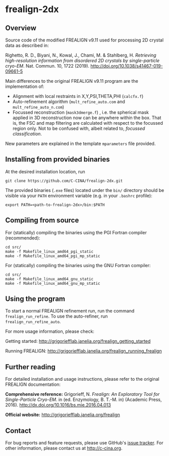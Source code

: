 # frealign-2dx
## Overview
Source code of the modified FREALIGN v9.11 used for processing 2D crystal data as described in:

Righetto, R. D., Biyani, N., Kowal, J., Chami, M. & Stahlberg, H. _Retrieving high-resolution information from disordered 2D crystals by single-particle cryo-EM_. Nat. Commun. 10, 1722 (2019). http://doi.org/10.1038/s41467-019-09661-5

Main differences to the original FREALIGN v9.11 program are the implementation of:

* Alignment with local restraints in X,Y,PSI,THETA,PHI (```calcfx.f```)
* Auto-refinement algorithm (```mult_refine_auto.com``` and ```mult_refine_auto_n.com```)
* Focussed reconstruction (```mask3dmerge.f```) , i.e. the spherical mask applied in 3D reconstruction now can be anywhere within the box. That is, the FSC and map filtering are calculated with respect to the focussed region only. Not to be confused with, albeit related to, _focussed classification_. 

New parameters are explained in the template ```mparameters``` file provided.

## Installing from provided binaries
At the desired installation location, run
```
git clone https://github.com/C-CINA/frealign-2dx.git
```
The provided binaries (```.exe``` files) located under the ```bin/``` directory should be visible via your ```PATH``` environment variable (e.g. in your ```.bashrc``` profile):
```
export PATH=<path-to-frealign-2dx>/bin:$PATH
```

## Compiling from source
For (statically) compiling the binaries using the PGI Fortran compiler (recommended):
```
cd src/
make -f Makefile_linux_amd64_pgi_static
make -f Makefile_linux_amd64_pgi_mp_static
```

For (statically) compiling the binaries using the GNU Fortran compiler:
```
cd src/
make -f Makefile_linux_amd64_gnu_static
make -f Makefile_linux_amd64_gnu_mp_static
```
## Using the program

To start a normal FREALIGN refinement run, run the command ```frealign_run_refine```. To use the auto-refiner, run ```frealign_run_refine_auto```.

For more usage information, please check:

Getting started: http://grigoriefflab.janelia.org/frealign_getting_started

Running FREALIGN: http://grigoriefflab.janelia.org/frealign_running_frealign

## Further reading
For detailed installation and usage instructions, please refer to the original FREALIGN documentation:

**Comprehensive reference:**
Grigorieff, N. _Frealign: An Exploratory Tool for Single-Particle Cryo-EM_. in (ed. Enzymology, B. T.-M. in) (Academic Press, 2016). http://dx.doi.org/10.1016/bs.mie.2016.04.013

**Official website:**
http://grigoriefflab.janelia.org/frealign

## Contact

For bug reports and feature requests, please use GitHub's [issue tracker](http://github.com/C-CINA/frealign-2dx/issues). For other information, please contact us at http://c-cina.org.
